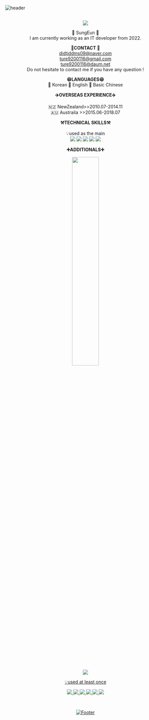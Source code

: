 ![header](https://capsule-render.vercel.app/api?type=waving&color=auto&height=300&section=header&text=Welcome&fontSize=90&animation=fadeIn&fontAlignY=30&desc=SungEun's%20GitHub%20Profile!&descAlignY=51&descAlign=62)
<br><br>

<div align="center">
    <a href="https://github.com/ture9200"><img src="https://hits.seeyoufarm.com/api/count/incr/badge.svg?url=https%3A%2F%2Fgithub.com%2Fture9200&count_bg=%23000000&title_bg=%23000000&icon=github.svg&icon_color=%23E7E7E7&title=GitHub&edge_flat=false)"/></a> 


🐣 SungEun 🐥  <br> 
I am currently working as an IT developer from 2022.<br>

<Strong>📧CONTACT 📧</Strong><br>
    didtjddms09@naver.com<br>
    ture9200116@gmail.com<br>
    ture9200116@daum.net <br>
    Do not hesitate to contact me if you have any question !  
   
  <Strong> 😆LANGUAGES😆 </Strong> <br>
 📒 Korean 
 📗 English 
 📕 Basic Chinese
   
    
 
  <Strong> ✈️OVERSEAS EXPERIENCE✈️ </Strong> <br>
</p>

   
  🇳🇿  NewZealand>>2010.07-2014.11 <br> 
  🇦🇺  Austraila >>2015.06-2018.07 
      
   <p align="center">
    <Strong>⚒️TECHNICAL SKILLS⚒️</Strong><br><br>
    💡used as the main <br> 
     <img src="https://img.shields.io/badge/Spring-6DB33F?style=for-the-badge&logo=Spring&logoColor=white">
    <img src="https://img.shields.io/badge/SpringBoot-6DB33F?style=for-the-badge&logo=SpringBoot&logoColor=white">
    <img src="https://img.shields.io/badge/MySql-4479A1?style=for-the-badge&logo=mysql&logoColor=white">
    <img src="https://img.shields.io/badge/AWS-232F3E?style=for-the-badge&logo=Amazon AWS&logoColor=white">
    <img src="https://img.shields.io/badge/MariaDB-003545?style=for-the-badge&logo=MariaDB&logoColor=white"> 
     </p>
    
 

<p align="center">
    <Strong>➕ADDITIONALS➕</Strong><br>
</p>

<p align="center">
<a href="https://github.com/ture9200)">
  <img src="https://github-readme-stats.vercel.app/api/top-langs/?username=ture9200&layout=compact&theme=moltack&hide=Batchfile,Logos,C" width=41.0% />
</a>
    </p>

  <p align="center">  
<a href="https://github.com/anuraghazra/github-readme-stats">    
<img src = "https://github-readme-stats.vercel.app/api?username=ture9200&show_icons=true&&theme=rose" /)
</a>
</p>

<p align="center">
    💡used at least once
</p>

<p align="center" display="inline-block">
  <img src="https://img.shields.io/badge/-React-61DAFB?style=for-the-badge&logo=React&logoColor=black">
<img src="https://img.shields.io/badge/-TypeScript-3178C6?style=for-the-badge&logo=TypeScript&logoColor=white">
 <img src="https://img.shields.io/badge/-NodeJs-339933?style=for-the-badge&logo=Node.js&logoColor=black">  
  <img src="https://img.shields.io/badge/-JQuery-0769AD?style=for-the-badge&logo=jQuery&logoColor=black">
  <img src="https://img.shields.io/badge/BootStrap-%23563D7C.svg?style=for-the-badge&logo=bootstrap&logoColor=black"> 
  <img src="https://img.shields.io/badge/Apache Tomcat-F8DC75?style=for-the-badge&logo=ApacheTomcat&logoColor=white">
</p>

<br>


![Footer](https://capsule-render.vercel.app/api?type=waving&color=auto&height=200&section=footer)
